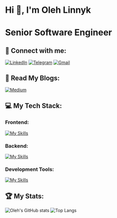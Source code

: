 # Hi 👋, I'm Oleh Linnyk
# Senior Software Engineer

## 🤝 Connect with me:

[![LinkedIn](https://img.shields.io/badge/LinkedIn-0077B5?style=for-the-badge&logo=linkedin&logoColor=white)](https://www.linkedin.com/in/olehlinnyk)
[![Telegram](https://img.shields.io/badge/Telegram-2CA5E0?style=for-the-badge&logo=telegram&logoColor=white)](https://t.me/Linnyk_Oleh)
[![Gmail](https://img.shields.io/badge/Gmail-D14836?style=for-the-badge&logo=gmail&logoColor=white)](mailto:linnik.oleg.93@gmail.com)

## 📖 Read My Blogs:

[![Medium](https://img.shields.io/badge/Medium-12100E?style=for-the-badge&logo=medium&logoColor=white)](https://medium.com/@linnyk.oleh)


## 💻 My Tech Stack:

### Frontend:

[![My Skills](https://skillicons.dev/icons?i=html,css,js,react)](https://skillicons.dev)

### Backend:

[![My Skills](https://skillicons.dev/icons?i=java,spring,go,py)](https://skillicons.dev)

### Development Tools:

[![My Skills](https://skillicons.dev/icons?i=aws,docker,kafka,mongodb,postgres,mysql,git,github,gitlab)](https://skillicons.dev)

## 🏆 My Stats:

![Oleh's GitHub stats](https://github-readme-stats.vercel.app/api?username=linnykoleh&show_icons=true)
![Top Langs](https://github-readme-stats.vercel.app/api/top-langs/?username=linnykoleh&hide=TeX&layout=compact)

